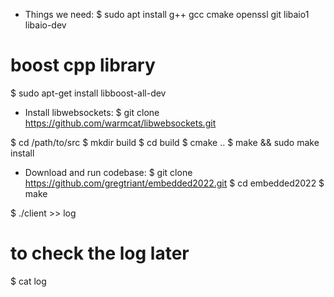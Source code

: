 
- Things we need:
$ sudo apt install g++ gcc cmake openssl git libaio1 libaio-dev
# boost cpp library
$ sudo apt-get install libboost-all-dev

- Install libwebsockets:
$ git clone https://github.com/warmcat/libwebsockets.git

$ cd /path/to/src
$ mkdir build
$ cd build
$ cmake ..
$ make && sudo make install

- Download and run codebase:
$ git clone https://github.com/gregtriant/embedded2022.git
$ cd embedded2022
$ make

$ ./client >> log

# to check the log later
$ cat log